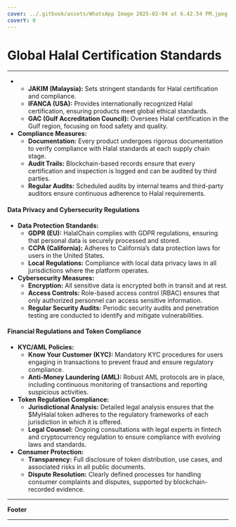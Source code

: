 ```yaml
---
cover: ../.gitbook/assets/WhatsApp Image 2025-02-04 at 6.42.54 PM.jpeg
coverY: 0
---
```


# Global Halal Certification Standards

***

*
  * **JAKIM (Malaysia):** Sets stringent standards for Halal certification and compliance.
  * **IFANCA (USA):** Provides internationally recognized Halal certification, ensuring products meet global ethical standards.
  * **GAC (Gulf Accreditation Council):** Oversees Halal certification in the Gulf region, focusing on food safety and quality.
* **Compliance Measures:**
  * **Documentation:** Every product undergoes rigorous documentation to verify compliance with Halal standards at each supply chain stage.
  * **Audit Trails:** Blockchain-based records ensure that every certification and inspection is logged and can be audited by third parties.
  * **Regular Audits:** Scheduled audits by internal teams and third-party auditors ensure continuous adherence to Halal requirements.

#### **Data Privacy and Cybersecurity Regulations**

* **Data Protection Standards:**
  * **GDPR (EU):** HalalChain complies with GDPR regulations, ensuring that personal data is securely processed and stored.
  * **CCPA (California):** Adheres to California’s data protection laws for users in the United States.
  * **Local Regulations:** Compliance with local data privacy laws in all jurisdictions where the platform operates.
* **Cybersecurity Measures:**
  * **Encryption:** All sensitive data is encrypted both in transit and at rest.
  * **Access Controls:** Role-based access control (RBAC) ensures that only authorized personnel can access sensitive information.
  * **Regular Security Audits:** Periodic security audits and penetration testing are conducted to identify and mitigate vulnerabilities.

#### **Financial Regulations and Token Compliance**

* **KYC/AML Policies:**
  * **Know Your Customer (KYC):** Mandatory KYC procedures for users engaging in transactions to prevent fraud and ensure regulatory compliance.
  * **Anti-Money Laundering (AML):** Robust AML protocols are in place, including continuous monitoring of transactions and reporting suspicious activities.
* **Token Regulation Compliance:**
  * **Jurisdictional Analysis:** Detailed legal analysis ensures that the $MyHalal token adheres to the regulatory frameworks of each jurisdiction in which it is offered.
  * **Legal Counsel:** Ongoing consultations with legal experts in fintech and cryptocurrency regulation to ensure compliance with evolving laws and standards.
* **Consumer Protection:**
  * **Transparency:** Full disclosure of token distribution, use cases, and associated risks in all public documents.
  * **Dispute Resolution:** Clearly defined processes for handling consumer complaints and disputes, supported by blockchain-recorded evidence.

***

**Footer**



***

